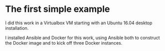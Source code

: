# The first simple example

I did this work in a Virtualbox VM starting with an Ubuntu 16.04 desktop installation.

I installed Ansible and Docker for this work, using Ansible both to construct the Docker
image and to kick off three Docker instances.
